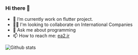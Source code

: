 
### Hi there 👋


- 🌱 I’m currently work on flutter project. 
- 👨‍🚀 I'm looking to collaborate on International Companies
- 💬 Ask me about programming
- 📫 How to reach me: [ea2.ir](https://ea2.ir/index-en.html)


![Github stats](https://github-readme-stats.vercel.app/api?username=esmaeil-ahmadipour)

